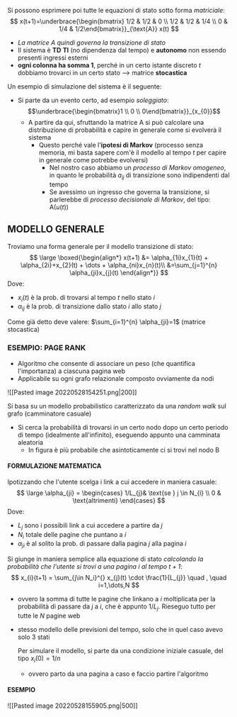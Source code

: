 Si possono esprimere poi tutte le equazioni di stato sotto forma *matriciale*:
$$
x(t+1)=\underbrace{\begin{bmatrix} 1/2 & 1/2 & 0 \\ 1/2 & 1/2 & 1/4 \\ 0 & 1/4 & 1/2\end{bmatrix}}_{\text{A}} x(t)
$$
- *La matrice $\text{A}$ quindi governa la transizione di stato*
- Il sistema è **TD** **TI** (no dipendenza dal tempo) e **autonomo** non essendo presenti ingressi esterni
- **ogni colonna ha somma $1$**, perché in un certo istante discreto $t$ dobbiamo trovarci in un certo stato --> matrice **stocastica**

Un esempio di simulazione del sistema è il seguente:
- Si parte da un evento certo, ad esempio *soleggiato*: $$\underbrace{\begin{bmatrix}1 \\ 0 \\ 0\end{bmatrix}}_{x_{0}}$$
	- A partire da qui, sfruttando la matrice $\text{A}$ si può calcolare una distribuzione di probabilità e capire in generale come si evolverà il sistema
		- Questo perché vale l'**ipotesi di Markov** (processo senza memoria, mi basta sapere com'è il modello al tempo $t$ per capire in generale come potrebbe evolversi)
			- Nel nostro caso abbiamo un *processo di Markov omogeneo*, in quanto le probabilità $a_{ij}$ di transizione sono indipendenti dal tempo
			- Se avessimo un ingresso che governa la transizione, si parlerebbe di *processo decisionale di Markov*, del tipo: $\text{A}(u(t))$

## MODELLO GENERALE
Troviamo una forma generale per il modello transizione di stato:
$$
\large \boxed{\begin{align*}
x(t+1) &= \alpha_{1i}x_{1}(t) + \alpha_{2i}+x_{2}(t) + \dots + \alpha_{ni}x_{n}(t)\\
&=\sum_{j=1}^{n} \alpha_{ji}x_{j}(t)
\end{align*}}
$$
Dove:
- $x_{i}(t)$ è la prob. di trovarsi al tempo $t$ nello stato $i$
- $\alpha_{ij}$ è la prob. di transizione dallo stato $i$ allo stato $j$

Come già detto deve valere: $\sum_{i=1}^{n} \alpha_{ji}=1$ (matrice stocastica)

### ESEMPIO: PAGE RANK
- Algoritmo che consente di associare un peso (che quantifica l'importanza) a ciascuna pagina web
- Applicabile su ogni grafo relazionale composto ovviamente da nodi

![[Pasted image 20220528154251.png|200]]

Si basa su un modello probabilistico caratterizzato da una *random walk* sul grafo (camminatore casuale)
- Si cerca la probabilità di trovarsi in un certo nodo dopo un certo periodo di tempo (idealmente all'infinito), eseguendo appunto una camminata aleatoria
	- In figura è più probabile che asintoticamente ci si trovi nel nodo $\text{B}$

#### FORMULAZIONE MATEMATICA
Ipotizzando che l'utente scelga i link a cui accedere in maniera casuale:
$$
\large \alpha_{ji} = \begin{cases} 1/L_{j}& \text{se } j \in N_{i} \\ 0 & \text{altrimenti} \end{cases}
$$
Dove:
- $L_{j}$ sono i possibili link a cui accedere a partire da $j$
- $N_{i}$ totale delle pagine che puntano a $i$
- $\alpha_{ji}$ è al solito la prob. di passare dalla pagina $j$ alla pagina $i$

Si giunge in maniera semplice alla equazione di stato *calcolando la probabilità che l'utente si trovi a una pagina $i$ al tempo $t+1$*:
$$
x_{i}(t+1) = \sum_{j\in N_i}^{} x_{j}(t) \cdot \frac{1}{L_{j}}  \quad , \quad i=1,\dots,N
$$
- ovvero la somma di tutte le pagine che linkano a $i$  moltiplicata per la probabilità di passare da $j$ a $i$, che è appunto $1/L_{j}$. Rieseguo tutto per tutte le $N$ pagine web
- stesso modello delle previsioni del tempo, solo che in quel caso avevo solo $3$ stati

	Per simulare il modello, si parte da una condizione iniziale casuale, del tipo $x_{i}(0)=1/n$
	- ovvero parto da una pagina a caso e faccio partire l'algoritmo

#### ESEMPIO
![[Pasted image 20220528155905.png|500]]




